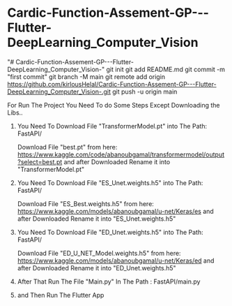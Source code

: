 # Cardic-Function-Assement-GP---Flutter-DeepLearning_Computer_Vision 
"# Cardic-Function-Assement-GP---Flutter-DeepLearning_Computer_Vision-"  git init git add README.md git commit -m "first commit" git branch -M main git remote add origin https://github.com/kirlousHelal/Cardic-Function-Assement-GP---Flutter-DeepLearning_Computer_Vision-.git git push -u origin main


For Run The Project You Need To do Some Steps Except Downloading the Libs..

1. You Need To Download File "TransformerModel.pt" into The Path: FastAPI/

    Download File "best.pt" from here: https://www.kaggle.com/code/abanoubgamal/transformermodel/output?select=best.pt
    and after Downloaded Rename it into  "TransformerModel.pt"

2. You Need To Download File "ES_Unet.weights.h5" into The Path: FastAPI/

    Download File "ES_Best.weights.h5" from here: https://www.kaggle.com/models/abanoubgamal/u-net/Keras/es
    and after Downloaded Rename it into  "ES_Unet.weights.h5"

3. You Need To Download File "ED_Unet.weights.h5" into The Path: FastAPI/

    Download File "ED_U_NET_Model.weights.h5" from here: https://www.kaggle.com/models/abanoubgamal/u-net/Keras/ed
    and after Downloaded Rename it into  "ED_Unet.weights.h5"

4. After That Run The File "Main.py" In The Path : FastAPI/main.py

5. and Then Run The Flutter App
